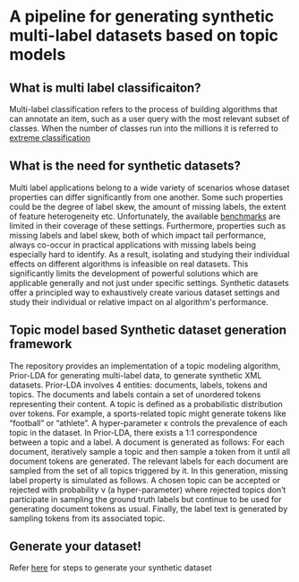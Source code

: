 # A pipeline for generating synthetic multi-label datasets based on topic models

## What is multi label classificaiton?
Multi-label classification refers to the process of building algorithms that can annotate an item, such as a user query with the most relevant subset of classes. When the number of classes run into the millions it is referred to [extreme classification](http://manikvarma.org/downloads/XC/XMLRepository.html) 

## What is the need for synthetic datasets?
Multi label applications belong to a wide variety of scenarios whose dataset properties can differ significantly from one another. Some such properties could be the degree of label skew, the amount of missing labels, the extent of feature heterogeneity etc. Unfortunately, the available [benchmarks](http://manikvarma.org/downloads/XC/XMLRepository.html) are limited in their coverage of these settings. Furthermore, properties such as missing labels and label skew, both of which impact tail performance, always co-occur in practical applications with missing labels being especially hard to identify. As a result, isolating and studying their individual effects on different algorithms is infeasible on real datasets. This significantly limits the development of powerful solutions which are applicable generally and not just under specific settings. Synthetic datasets offer a principled way to exhaustively create various dataset settings and study their individual or relative impact on al algorithm's performance.

## Topic model based Synthetic dataset generation framework

The repository provides an implementation of a topic modeling algorithm, Prior-LDA for generating multi-label data, to generate synthetic XML datasets. Prior-LDA involves 4 entities: documents, labels, tokens and topics. The documents and labels contain a set of unordered tokens representing their content. A topic is defined as a probabilistic distribution over tokens. For example, a sports-related topic might generate tokens like “football” or “athlete”. A hyper-parameter κ controls the prevalence of each topic in the dataset. In Prior-LDA, there exists a 1:1 correspondence between a topic and a label. A document is generated as follows: For each document, iteratively sample a topic and then sample a token from it until all document tokens are generated. The relevant labels for each document are sampled from the set of all topics triggered by it. In this generation, missing label property is simulated as follows. A chosen topic can be accepted or rejected with probability ν (a hyper-parameter) where rejected topics don’t participate in sampling the ground truth labels but continue to be used for generating document tokens as usual. Finally, the label text is generated by sampling tokens from its associated topic.

## Generate your dataset!
Refer [here](src/README.md) for steps to generate your synthetic dataset